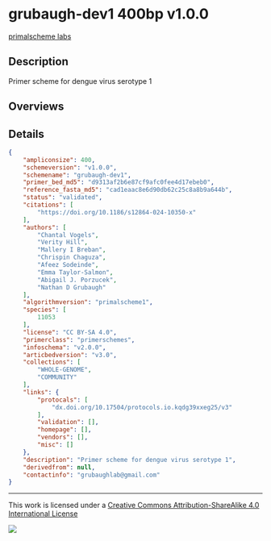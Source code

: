 # grubaugh-dev1 400bp v1.0.0

[primalscheme labs](https://labs.primalscheme.com/detail/grubaugh-dev1/400/v1.0.0)

## Description

Primer scheme for dengue virus serotype 1

## Overviews

## Details

```json
{
    "ampliconsize": 400,
    "schemeversion": "v1.0.0",
    "schemename": "grubaugh-dev1",
    "primer_bed_md5": "d9313af2b6e87cf9afc0fee4d17ebeb0",
    "reference_fasta_md5": "cad1eaac8e6d90db62c25c8a8b9a644b",
    "status": "validated",
    "citations": [
        "https://doi.org/10.1186/s12864-024-10350-x"
    ],
    "authors": [
        "Chantal Vogels",
        "Verity Hill",
        "Mallery I Breban",
        "Chrispin Chaguza",
        "Afeez Sodeinde",
        "Emma Taylor-Salmon",
        "Abigail J. Porzucek",
        "Nathan D Grubaugh"
    ],
    "algorithmversion": "primalscheme1",
    "species": [
        11053
    ],
    "license": "CC BY-SA 4.0",
    "primerclass": "primerschemes",
    "infoschema": "v2.0.0",
    "articbedversion": "v3.0",
    "collections": [
        "WHOLE-GENOME",
        "COMMUNITY"
    ],
    "links": {
        "protocals": [
            "dx.doi.org/10.17504/protocols.io.kqdg39xxeg25/v3"
        ],
        "validation": [],
        "homepage": [],
        "vendors": [],
        "misc": []
    },
    "description": "Primer scheme for dengue virus serotype 1",
    "derivedfrom": null,
    "contactinfo": "grubaughlab@gmail.com"
}
```



------------------------------------------------------------------------

This work is licensed under a [Creative Commons Attribution-ShareAlike 4.0 International License](http://creativecommons.org/licenses/by-sa/4.0/) 

![](https://i.creativecommons.org/l/by-sa/4.0/88x31.png)